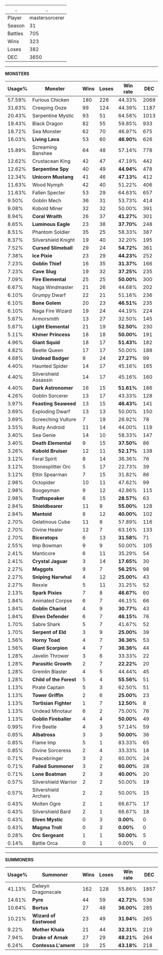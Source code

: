 .|.
|-|-
Player|mastersorcerer
Season|31
Battles|705
Wins|323
Loses|382
DEC|3650

---
**MONSTERS**

Usage%|Monster|Wins|Loses|Win rate|DEC|
-|-|-|-|-|-|
57.59%|Furious Chicken|180|226|44.33%|2069|
31.63%|Creeping Ooze|99|124|44.39%|1187|
20.43%|Serpentine Mystic|93|51|64.58%|1013|
19.43%|Black Dragon|82|55|59.85%|933|
18.72%|Sea Monster|62|70|46.97%|675|
16.03%|**Living Lava**|53|60|**46.90%**|626|
15.89%|Screaming Banshee|64|48|57.14%|778|
12.62%|Crustacean King|42|47|47.19%|442|
12.62%|**Serpentine Spy**|40|49|**44.94%**|478|
12.34%|**Unicorn Mustang**|41|46|**47.13%**|412|
11.63%|Wood Nymph|42|40|51.22%|406|
11.63%|Fallen Specter|53|29|64.63%|657|
9.50%|Goblin Mech|36|31|53.73%|414|
9.08%|Kobold Miner|32|32|50.00%|391|
8.94%|**Coral Wraith**|26|37|**41.27%**|301|
8.65%|**Luminous Eagle**|23|38|**37.70%**|248|
8.51%|Phantom Soldier|35|25|58.33%|387|
8.37%|Silvershield Knight|19|40|32.20%|195|
7.52%|**Cursed Slimeball**|29|24|**54.72%**|361|
7.38%|**Ice Pixie**|23|29|**44.23%**|252|
7.23%|**Goblin Thief**|16|35|**31.37%**|166|
7.23%|**Cave Slug**|19|32|**37.25%**|235|
7.09%|**Fire Elemental**|25|25|**50.00%**|300|
6.67%|Naga Windmaster|21|26|44.68%|202|
6.10%|Grumpy Dwarf|22|21|51.16%|236|
6.10%|**Bone Golem**|20|23|**46.51%**|235|
6.10%|Naga Fire Wizard|19|24|44.19%|224|
5.67%|Armorsmith|13|27|32.50%|145|
5.67%|**Light Elemental**|21|19|**52.50%**|230|
5.11%|**Khmer Princess**|18|18|**50.00%**|191|
4.96%|**Giant Squid**|18|17|**51.43%**|182|
4.82%|Beetle Queen|17|17|50.00%|188|
4.68%|**Undead Badger**|9|24|**27.27%**|99|
4.40%|Haunted Spider|14|17|45.16%|165|
4.40%|Silvershield Assassin|14|17|45.16%|160|
4.40%|**Dark Astronomer**|16|15|**51.61%**|186|
4.26%|Goblin Sorcerer|13|17|43.33%|128|
3.97%|**Feasting Seaweed**|13|15|**46.43%**|141|
3.69%|Exploding Dwarf|13|13|50.00%|150|
3.69%|Screeching Vulture|7|19|26.92%|78|
3.55%|Rusty Android|11|14|44.00%|119|
3.40%|Sea Genie|14|10|58.33%|147|
3.40%|**Death Elemental**|9|15|**37.50%**|86|
3.26%|**Kobold Bruiser**|12|11|**52.17%**|138|
3.12%|Feral Spirit|8|14|36.36%|76|
3.12%|Stonesplitter Orc|5|17|22.73%|39|
3.12%|Ettin Spearman|7|15|31.82%|86|
2.98%|Octopider|10|11|47.62%|99|
2.98%|Boogeyman|9|12|42.86%|115|
2.98%|**Truthspeaker**|6|15|**28.57%**|63|
2.84%|**Shieldbearer**|11|9|**55.00%**|128|
2.84%|**Mantoid**|8|12|**40.00%**|102|
2.70%|Gelatinous Cube|11|8|57.89%|116|
2.70%|Divine Healer|12|7|63.16%|133|
2.70%|**Biceratops**|6|13|**31.58%**|71|
2.55%|Imp Bowman|9|9|50.00%|105|
2.41%|Manticore|6|11|35.29%|54|
2.41%|**Crystal Jaguar**|3|14|**17.65%**|30|
2.27%|**Maggots**|9|7|**56.25%**|98|
2.27%|**Sniping Narwhal**|4|12|**25.00%**|43|
2.27%|Rexxie|5|11|31.25%|52|
2.13%|**Spark Pixies**|7|8|**46.67%**|60|
1.84%|Animated Corpse|6|7|46.15%|66|
1.84%|**Goblin Chariot**|4|9|**30.77%**|43|
1.84%|**Elven Defender**|6|7|**46.15%**|76|
1.70%|Sabre Shark|5|7|41.67%|52|
1.70%|**Serpent of Eld**|3|9|**25.00%**|39|
1.56%|**Horny Toad**|4|7|**36.36%**|53|
1.56%|**Giant Scorpion**|4|7|**36.36%**|44|
1.28%|Javelin Thrower|3|6|33.33%|22|
1.28%|**Parasitic Growth**|2|7|**22.22%**|20|
1.28%|Gremlin Blaster|4|5|44.44%|45|
1.28%|**Child of the Forest**|5|4|**55.56%**|51|
1.13%|Pirate Captain|5|3|62.50%|51|
1.13%|**Tower Griffin**|2|6|**25.00%**|23|
1.13%|**Tortisian Fighter**|1|7|**12.50%**|8|
1.13%|Undead Minotaur|6|2|75.00%|76|
1.13%|**Goblin Fireballer**|4|4|**50.00%**|49|
0.99%|Fire Beetle|4|3|57.14%|59|
0.85%|**Albatross**|3|3|**50.00%**|36|
0.85%|Flame Imp|5|1|83.33%|65|
0.85%|Divine Sorceress|2|4|33.33%|18|
0.71%|Peacebringer|3|2|60.00%|24|
0.71%|**Failed Summoner**|3|2|**60.00%**|28|
0.71%|**Lone Boatman**|2|3|**40.00%**|20|
0.57%|Silvershield Warrior|2|2|50.00%|19|
0.57%|Silvershield Archers|2|2|50.00%|15|
0.43%|Molten Ogre|2|1|66.67%|17|
0.43%|Silvershield Bard|2|1|66.67%|18|
0.43%|**Elven Mystic**|0|3|**0.00%**|0|
0.43%|**Magma Troll**|0|3|**0.00%**|0|
0.28%|**Orc Sergeant**|1|1|**50.00%**|5|
0.14%|Battle Orca|0|1|0.00%|0|

---
**SUMMONERS**

Usage%|Summoner|Wins|Loses|Win rate|DEC|
-|-|-|-|-|-|
41.13%|Delwyn Dragonscale|162|128|55.86%|1857|
14.61%|**Pyre**|44|59|**42.72%**|536|
10.64%|**Bortus**|27|48|**36.00%**|285|
10.21%|**Wizard of Eastwood**|23|49|**31.94%**|265|
9.22%|**Mother Khala**|21|44|**32.31%**|219|
7.94%|**Drake of Arnak**|27|29|**48.21%**|264|
6.24%|**Contessa L'ament**|19|25|**43.18%**|218|
